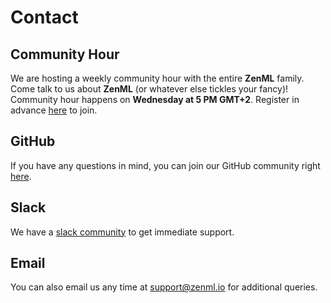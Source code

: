 # Contact

## Community Hour

We are hosting a weekly community hour with the entire **ZenML** family. Come talk to us about **ZenML** \(or whatever else tickles your fancy\)! Community hour happens on **Wednesday at 5 PM GMT+2**. Register in advance [here](https://calendly.com/zenml/community-hour) to join.

## GitHub

If you have any questions in mind, you can join our GitHub community right [here](https://github.com/maiot-io/zenml/discussions).

## Slack

We have a [slack community](https://zenml.io/slack-invite) to get immediate support.

## Email

You can also email us any time at [support@zenml.io](mailto:support@zenml.io) for additional queries.

